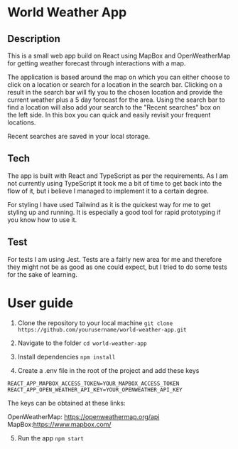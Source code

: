 # World Weather App

## Description
This is a small web app build on React using MapBox and OpenWeatherMap for getting weather forecast through interactions with a map.

The application is based around the map on which you can either choose to click on a location or search for a location in the search bar. Clicking on a result in the search bar will fly you to the chosen location and provide the current weather plus a 5 day forecast for the area. Using the search bar to find a location will also add your search to the "Recent searches" box on the left side. In this box you can quick and easily revisit your frequent locations.

Recent searches are saved in your local storage.

## Tech
The app is built with React and TypeScript as per the requirements. As I am not currently using TypeScript it took me a bit of time to get back into the flow of it, but i believe I managed to implement it to a certain degree. 

For styling I have used Tailwind as it is the quickest way for me to get styling up and running. It is especially a good tool for rapid prototyping if you know how to use it. 

## Test
For tests I am using Jest. Tests are a fairly new area for me and therefore they might not be as good as one could expect, but I tried to do some tests for the sake of learning.


# User guide
1. Clone the repository to your local machine
`
git clone https://github.com/yourusername/world-weather-app.git 
`

2. Navigate to the folder
`
cd world-weather-app
`

3. Install dependencies
`
npm install
`

4. Create a .env file in the root of the project and add these keys
```
REACT_APP_MAPBOX_ACCESS_TOKEN=YOUR_MAPBOX_ACCESS_TOKEN
REACT_APP_OPEN_WEATHER_API_KEY=YOUR_OPENWEATHER_API_KEY
```

The keys can be obtained at these links: 

OpenWeatherMap: https://openweathermap.org/api
MapBox:https://www.mapbox.com/

5. Run the app
`
npm start
`

